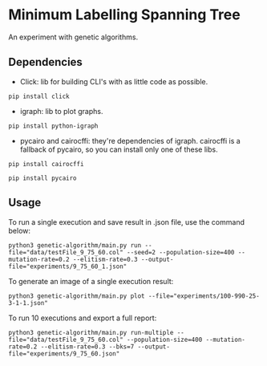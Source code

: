 # Minimum Labelling Spanning Tree
An experiment with genetic algorithms.

## Dependencies
- Click: lib for building CLI's with as little code as possible.
```
pip install click
```
- igraph: lib to plot graphs.
```
pip install python-igraph
```
- pycairo and cairocffi: they're dependencies of igraph.
cairocffi is a fallback of pycairo, so you can install only one of these libs.
```
pip install cairocffi
```
```
pip install pycairo
```

## Usage

To run a single execution and save result in .json file, use the command below:

```
python3 genetic-algorithm/main.py run --file="data/testFile_9_75_60.col" --seed=2 --population-size=400 --mutation-rate=0.2 --elitism-rate=0.3 --output-file="experiments/9_75_60_1.json"
```

To generate an image of a single execution result:
```
python3 genetic-algorithm/main.py plot --file="experiments/100-990-25-3-1-1.json"
```

To run 10 executions and export a full report:
```
python3 genetic-algorithm/main.py run-multiple --file="data/testFile_9_75_60.col" --population-size=400 --mutation-rate=0.2 --elitism-rate=0.3 --bks=7 --output-file="experiments/9_75_60.json"
```
